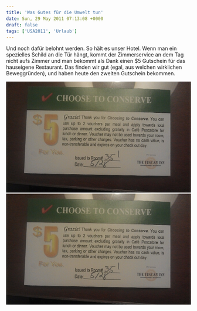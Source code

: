 ```yaml
---
title: 'Was Gutes für die Umwelt tun'
date: Sun, 29 May 2011 07:13:08 +0000
draft: false
tags: ['USA2011', 'Urlaub']
---
```


Und noch dafür belohnt werden. So hält es unser Hotel. Wenn man ein spezielles Schild an die Tür hängt, kommt der Zimmerservice an dem Tag nicht aufs Zimmer und man bekommt als Dank einen $5 Gutschein für das hauseigene Restaurant. Das finden wir gut (egal, aus welchen wirklichen Beweggründen), und haben heute den zweiten Gutschein bekommen.

![-1147916155](/urlaub11to15-images/11/1147916155-scaled10004.jpg?w=300)
![-11479161550](/urlaub11to15-images/11/11479161550-scaled10002.jpg?w=300)